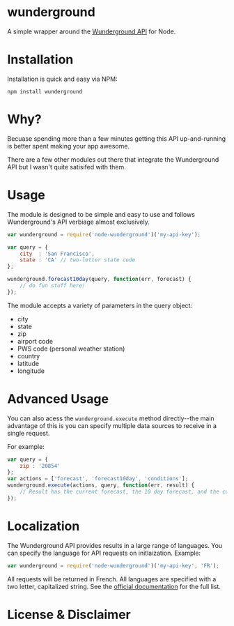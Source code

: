wunderground
============
A simple wrapper around the [Wunderground API](http://www.wunderground.com/weather/api) for Node.

Installation
============
Installation is quick and easy via NPM:
```
npm install wunderground
```

Why?
====
Becuase spending more than a few minutes getting this API up-and-running is better spent making your app awesome.

There are a few other modules out there that integrate the Wunderground API but I wasn't quite satisifed with them. 

Usage
=====
The module is designed to be simple and easy to use and follows Wunderground's API verbiage almost exclusively.

```javascript
var wunderground = require('node-wunderground')('my-api-key');

var query = {
	city  : 'San Francisco',
	state : 'CA' // two-letter state code
};

wunderground.forecast10day(query, function(err, forecast) {
	// do fun stuff here!
});
```

The module accepts a variety of parameters in the query object:
* city
* state
* zip
* airport code
* PWS code (personal weather station)
* country
* latitude
* longitude

Advanced Usage
==============
You can also acess the `wunderground.execute` method directly--the main advantage of this is you can specify multiple data sources to receive in a single request.

For example:
```javascript
var query = {
	zip : '20854'
};
var actions = ['forecast', 'forecast10day', 'conditions'];
wunderground.execute(actions, query, function(err, result) {
	// Result has the current forecast, the 10 day forecast, and the current conditions for the US zip code 20854.
});
```

Localization
============
The Wunderground API provides results in a large range of languages.  You can specify the language for API requests on initlaization.  Example:
```javascript
var wunderground = require('node-wunderground')('my-api-key', 'FR');
```
All requests will be returned in French.  All languages are specified with a two letter, capitalized string.  See the [official documentation](http://www.wunderground.com/weather/api/d/docs?d=language-support) for the full list.

License & Disclaimer
====================
